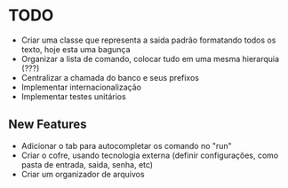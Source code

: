# TODO

- Criar uma classe que representa a saida padrão formatando todos os texto, hoje esta uma bagunça
- Organizar a lista de comando, colocar tudo em uma mesma hierarquia (???)
- Centralizar a chamada do banco e seus prefixos
- Implementar internacionalização
- Implementar testes unitários

## New Features

- Adicionar o tab para autocompletar os comando no "run"
- Criar o cofre, usando tecnologia externa (definir configurações, como pasta de entrada, saida, senha, etc)
- Criar um organizador de arquivos
